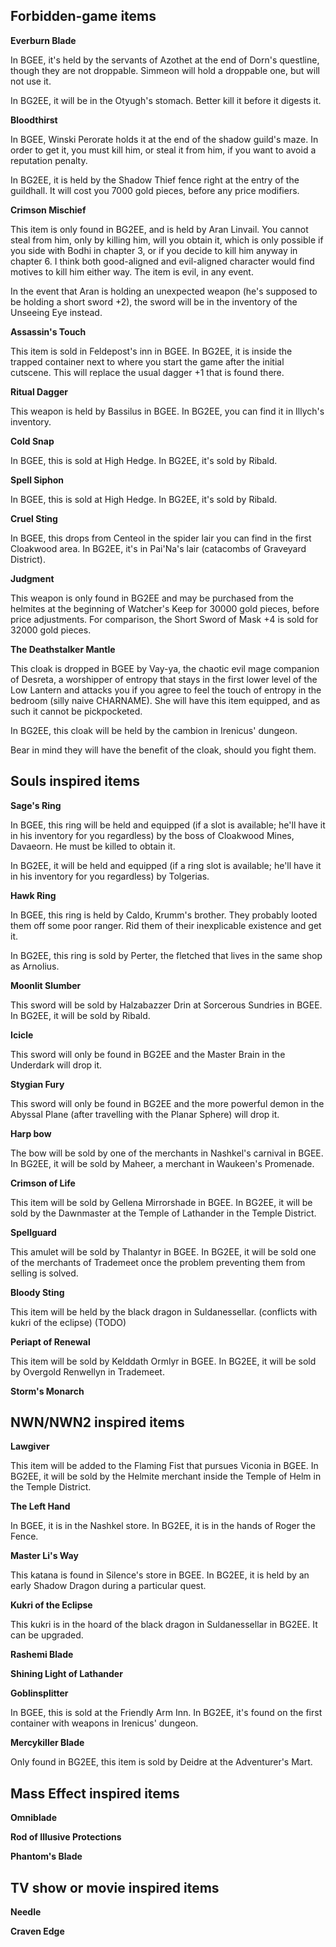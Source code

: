 ## Forbidden-game items

**Everburn Blade**

In BGEE, it's held by the servants of Azothet at the end of Dorn's questline, though they are not droppable. Simmeon will hold a droppable one, but will not use it.

In BG2EE, it will be in the Otyugh's stomach. Better kill it before it digests it.

**Bloodthirst**

In BGEE, Winski Perorate holds it at the end of the shadow guild's maze. In order to get it, you must kill him, or steal it from him, if you want to avoid a reputation penalty.

In BG2EE, it is held by the Shadow Thief fence right at the entry of the guildhall. It will cost you 7000 gold pieces, before any price modifiers.

**Crimson Mischief**

This item is only found in BG2EE, and is held by Aran Linvail. You cannot steal from him, only by killing him, will you obtain it, which is only possible if you side with Bodhi in chapter 3, or if you decide to kill him anyway in chapter 6. I think both good-aligned and evil-aligned character would find motives to kill him either way. The item is evil, in any event.

In the event that Aran is holding an unexpected weapon (he's supposed to be holding a short sword +2), the sword will be in the inventory of the Unseeing Eye instead.

**Assassin's Touch**

This item is sold in Feldepost's inn in BGEE. In BG2EE, it is inside the trapped container next to where you start the game after the initial cutscene. This will replace the usual dagger +1 that is found there.

**Ritual Dagger**

This weapon is held by Bassilus in BGEE. In BG2EE, you can find it in Illych's inventory.

**Cold Snap**

In BGEE, this is sold at High Hedge. In BG2EE, it's sold by Ribald.

**Spell Siphon**

In BGEE, this is sold at High Hedge. In BG2EE, it's sold by Ribald.

**Cruel Sting**

In BGEE, this drops from Centeol in the spider lair you can find in the first Cloakwood area. In BG2EE, it's in Pai'Na's lair (catacombs of Graveyard District).

**Judgment**

This weapon is only found in BG2EE and may be purchased from the helmites at the beginning of Watcher's Keep for 30000 gold pieces, before price adjustments. For comparison, the Short Sword of Mask +4 is sold for 32000 gold pieces.

**The Deathstalker Mantle**

This cloak is dropped in BGEE by Vay-ya, the chaotic evil mage companion of Desreta, a worshipper of entropy that stays in the first lower level of the Low Lantern and attacks you if you agree to feel the touch of entropy in the bedroom (silly naive CHARNAME). She will have this item equipped, and as such it cannot be pickpocketed.

In BG2EE, this cloak will be held by the cambion in Irenicus' dungeon.

Bear in mind they will have the benefit of the cloak, should you fight them.

## Souls inspired items

**Sage's Ring**

In BGEE, this ring will be held and equipped (if a slot is available; he'll have it in his inventory for you regardless) by the boss of Cloakwood Mines, Davaeorn. He must be killed to obtain it.

In BG2EE, it will be held and equipped (if a ring slot is available; he'll have it in his inventory for you regardless) by Tolgerias.

**Hawk Ring**

In BGEE, this ring is held by Caldo, Krumm's brother. They probably looted them off some poor ranger. Rid them of their inexplicable existence and get it.

In BG2EE, this ring is sold by Perter, the fletched that lives in the same shop as Arnolius.

**Moonlit Slumber**

This sword will be sold by Halzabazzer Drin at Sorcerous Sundries in BGEE. In BG2EE, it will be sold by Ribald.

**Icicle**

This sword will only be found in BG2EE and the Master Brain in the Underdark will drop it.

**Stygian Fury**

This sword will only be found in BG2EE and the more powerful demon in the Abyssal Plane (after travelling with the Planar Sphere) will drop it.

**Harp bow**

The bow will be sold by one of the merchants in Nashkel's carnival in BGEE. In BG2EE, it will be sold by Maheer, a merchant in Waukeen's Promenade.

**Crimson of Life**

This item will be sold by Gellena Mirrorshade in BGEE. In BG2EE, it will be sold by the Dawnmaster at the Temple of Lathander in the Temple District.

**Spellguard**

This amulet will be sold by Thalantyr in BGEE. In BG2EE, it will be sold one of the merchants of Trademeet once the problem preventing them from selling is solved.

**Bloody Sting**

This item will be held by the black dragon in Suldanessellar. (conflicts with kukri of the eclipse) (TODO)

**Periapt of Renewal**

This item will be sold by Kelddath Ormlyr in BGEE. In BG2EE, it will be sold by Overgold Renwellyn in Trademeet.

**Storm's Monarch**

## NWN/NWN2 inspired items

**Lawgiver**

This item will be added to the Flaming Fist that pursues Viconia in BGEE. In BG2EE, it will be sold by the Helmite merchant inside the Temple of Helm in the Temple District.

**The Left Hand**

In BGEE, it is in the Nashkel store. In BG2EE, it is in the hands of Roger the Fence.

**Master Li's Way**

This katana is found in Silence's store in BGEE. In BG2EE, it is held by an early Shadow Dragon during a particular quest.

**Kukri of the Eclipse**

This kukri is in the hoard of the black dragon in Suldanessellar in BG2EE. It can be upgraded.

**Rashemi Blade**

**Shining Light of Lathander**

**Goblinsplitter**

In BGEE, this is sold at the Friendly Arm Inn. In BG2EE, it's found on the first container with weapons in Irenicus' dungeon.

**Mercykiller Blade**

Only found in BG2EE, this item is sold by Deidre at the Adventurer's Mart.

## Mass Effect inspired items

**Omniblade**

**Rod of Illusive Protections**

**Phantom's Blade**

## TV show or movie inspired items

**Needle**

**Craven Edge**

